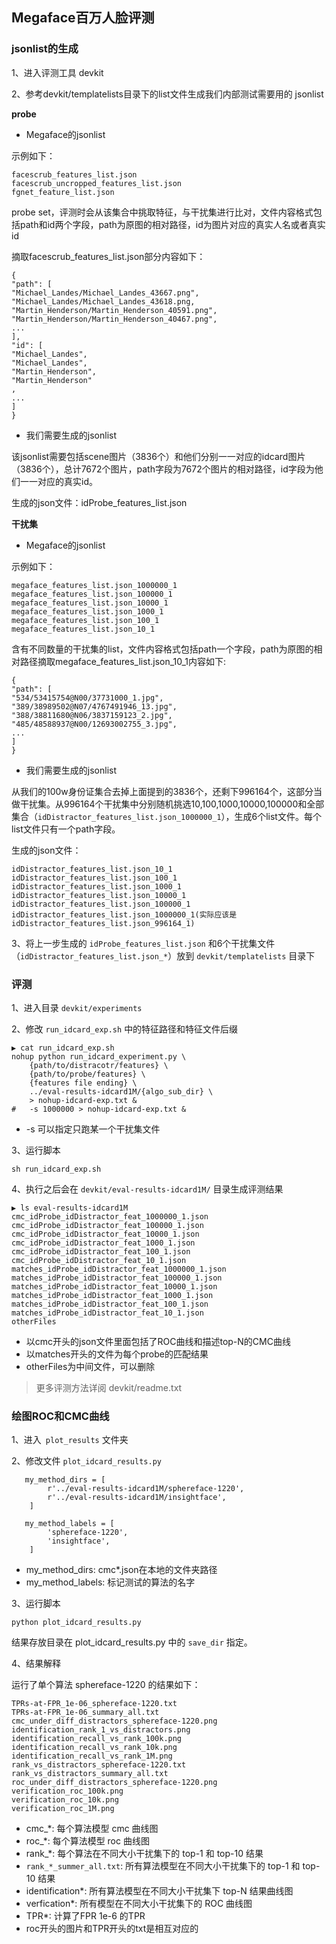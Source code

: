 ## Megaface百万人脸评测

### jsonlist的生成

1、进入评测工具 devkit

2、参考devkit/templatelists目录下的list文件生成我们内部测试需要用的 jsonlist

**probe**

- Megaface的jsonlist

示例如下：

```
facescrub_features_list.json           
facescrub_uncropped_features_list.json
fgnet_feature_list.json
```

probe set，评测时会从该集合中挑取特征，与干扰集进行比对，文件内容格式包括path和id两个字段，path为原图的相对路径，id为图片对应的真实人名或者真实id

摘取facescrub_features_list.json部分内容如下：

```
{
"path": [
"Michael_Landes/Michael_Landes_43667.png",
"Michael_Landes/Michael_Landes_43618.png,
"Martin_Henderson/Martin_Henderson_40591.png",
"Martin_Henderson/Martin_Henderson_40467.png",
...
], 
"id": [
"Michael_Landes", 
"Michael_Landes",
"Martin_Henderson", 
"Martin_Henderson"
,
...
]
}
```

- 我们需要生成的jsonlist

该jsonlist需要包括scene图片（3836个）和他们分别一一对应的idcard图片（3836个），总计7672个图片，path字段为7672个图片的相对路径，id字段为他们一一对应的真实id。

生成的json文件：idProbe_features_list.json

**干扰集**

- Megaface的jsonlist

示例如下：

```
megaface_features_list.json_1000000_1 
megaface_features_list.json_100000_1
megaface_features_list.json_10000_1
megaface_features_list.json_1000_1
megaface_features_list.json_100_1
megaface_features_list.json_10_1
```

含有不同数量的干扰集的list，文件内容格式包括path一个字段，path为原图的相对路径摘取megaface_features_list.json_10_1内容如下:

```
{
"path": [
"534/53415754@N00/37731000_1.jpg",
"389/38989502@N07/4767491946_13.jpg",
"388/38811680@N06/3837159123_2.jpg", 
"485/48588937@N00/12693002755_3.jpg", 
...
]
}
```

- 我们需要生成的jsonlist

从我们的100w身份证集合去掉上面提到的3836个，还剩下996164个，这部分当做干扰集。从996164个干扰集中分别随机挑选10,100,1000,10000,100000和全部集合（`idDistractor_features_list.json_1000000_1`），生成6个list文件。每个list文件只有一个path字段。

生成的json文件：

```
idDistractor_features_list.json_10_1
idDistractor_features_list.json_100_1
idDistractor_features_list.json_1000_1
idDistractor_features_list.json_10000_1
idDistractor_features_list.json_100000_1
idDistractor_features_list.json_1000000_1(实际应该是idDistractor_features_list.json_996164_1)
```

3、将上一步生成的 `idProbe_features_list.json` 和6个干扰集文件（`idDistractor_features_list.json_*`）放到 `devkit/templatelists` 目录下

### 评测

1、进入目录 `devkit/experiments`

2、修改 `run_idcard_exp.sh` 中的特征路径和特征文件后缀

```
▶ cat run_idcard_exp.sh
nohup python run_idcard_experiment.py \
    {path/to/distracotr/features} \
    {path/to/probe/features} \
    {features file ending} \
    ../eval-results-idcard1M/{algo_sub_dir} \
    > nohup-idcard-exp.txt &
#   -s 1000000 > nohup-idcard-exp.txt &
```

- -s 可以指定只跑某一个干扰集文件

3、运行脚本

```
sh run_idcard_exp.sh
```

4、执行之后会在 `devkit/eval-results-idcard1M/` 目录生成评测结果

```
▶ ls eval-results-idcard1M
cmc_idProbe_idDistractor_feat_1000000_1.json
cmc_idProbe_idDistractor_feat_100000_1.json
cmc_idProbe_idDistractor_feat_10000_1.json
cmc_idProbe_idDistractor_feat_1000_1.json
cmc_idProbe_idDistractor_feat_100_1.json
cmc_idProbe_idDistractor_feat_10_1.json
matches_idProbe_idDistractor_feat_1000000_1.json
matches_idProbe_idDistractor_feat_100000_1.json
matches_idProbe_idDistractor_feat_10000_1.json
matches_idProbe_idDistractor_feat_1000_1.json
matches_idProbe_idDistractor_feat_100_1.json
matches_idProbe_idDistractor_feat_10_1.json
otherFiles
```

- 以cmc开头的json文件里面包括了ROC曲线和描述top-N的CMC曲线
- 以matches开头的文件为每个probe的匹配结果
- otherFiles为中间文件，可以删除

> 更多评测方法详阅 devkit/readme.txt

### 绘图ROC和CMC曲线

1、进入` plot_results` 文件夹

2、修改文件 `plot_idcard_results.py`

```
   my_method_dirs = [
 		r'../eval-results-idcard1M/sphereface-1220',
 		r'../eval-results-idcard1M/insightface',
    ]

   my_method_labels = [
        'sphereface-1220',
        'insightface',
    ]
```

- my_method_dirs: cmc*.json在本地的文件夹路径
- my_method_labels: 标记测试的算法的名字

3、运行脚本

```
python plot_idcard_results.py
```

结果存放目录在 plot_idcard_results.py 中的 `save_dir` 指定。

4、结果解释

运行了单个算法 sphereface-1220 的结果如下：

```
TPRs-at-FPR_1e-06_sphereface-1220.txt
TPRs-at-FPR_1e-06_summary_all.txt
cmc_under_diff_distractors_sphereface-1220.png
identification_rank_1_vs_distractors.png
identification_recall_vs_rank_100k.png
identification_recall_vs_rank_10k.png
identification_recall_vs_rank_1M.png
rank_vs_distractors_sphereface-1220.txt
rank_vs_distractors_summary_all.txt
roc_under_diff_distractors_sphereface-1220.png
verification_roc_100k.png
verification_roc_10k.png
verification_roc_1M.png
```

- cmc_*: 每个算法模型 cmc 曲线图
- roc_*: 每个算法模型 roc 曲线图
- rank_*: 每个算法在不同大小干扰集下的 top-1 和 top-10 结果
- `rank_*_summer_all.txt`: 所有算法模型在不同大小干扰集下的 top-1 和 top-10 结果
- identification*: 所有算法模型在不同大小干扰集下 top-N 结果曲线图
- verfication*: 所有模型在不同大小干扰集下的 ROC 曲线图
- TPR*: 计算了FPR 1e-6 的TPR
- roc开头的图片和TPR开头的txt是相互对应的
